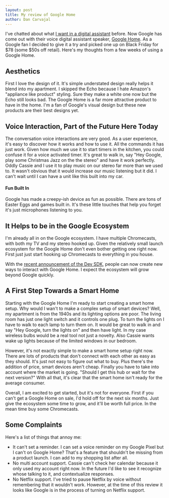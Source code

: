 ```yaml
---
layout: post
title: My review of Google Home
author: Dan Carvajal
---
```

I've chatted about what [I want in a digital assistant](http://dancarvajal.com/2016/01/10/On-Chatbots.html) before. Now Google has come out with their voice digital assistant  speaker, [Google Home](https://madeby.google.com/home/). As a Google fan I decided to give it a try and picked one up on Black Friday for $78 (some $50s off retail). Here's my thoughts from a few weeks of using a Google Home.

## Aesthetics

First I love the design of it. It's simple understated design really helps it blend into my apartment. I skipped the Echo because I hate Amazon's "appliance like product" styling. Sure they make a white one now but the Echo still looks bad. The Google Home is a far more attractive product to have in the home. I'm a fan of Google's visual design but these new products are their best designs yet.

## Voice Interaction, Part of the Future Here Today

The conversation voice interactions are very good. As a user experience, it's easy to discover how it works and how to use it. All the commands it has just work. Given how much we use it to start timers in the kitchen, you could confuse it for a voice activated timer.  It's great to walk in, say "Hey Google, play some Christmas Jazz on the the stereo" and have it work perfectly. Oddly Cassie and I use it to play music on our stereo far more than we used to. It wasn't obvious that it would increase our music listening but it did. I can't wait until I can have a unit like this built into my car.

#### Fun Built In

Google has made a creepy-ish device as fun as possible. There are tons of Easter Eggs and games built in. It's these little touches that help you forget it's just microphones listening to you.

## It Helps to be in the Google Ecosystem

I'm already all in on the Google ecosystem. I have multiple Chromecasts, with both my TV and my stereo hooked up. Given the relatively small launch ecosystem for the Google Home don't even bother getting one right now. First just just start hooking up Chromecasts to everything in you house.

With the [recent announcement of the Dev SDK](http://www.androidpolice.com/2016/12/08/actions-on-google-opens-to-the-public-developers-now-free-to-create-custom-voice-actions-for-google-assistant/), people can now create new ways to interact with Google Home. I expect the ecosystem will grow beyond Google quickly.

## A First Step Towards a Smart Home

Starting with the Google Home I'm ready to start creating a smart home setup. Why would I wan't to make a complex setup of smart devices? Well, my apartment is from the 1940s and its lighting options are poor. The living room has just one light switch and it controls one plug. To turn the lights on I have to walk to each lamp to turn them on. It would be great to walk in and say "Hey Google, turn the lights on" and then have light. In my case wireless bulbs would be a real tool not just a novelty. Also Cassie wants wake up lights because of the limited windows in our bedroom.

However, it's not exactly simple to make a smart home setup right now. There are lots of products that don't connect with each other as easy as they should. It's just not easy to figure out what to buy. Plus there's the addition of price, smart devices aren't cheap. Finally you have to take into account where the market is going. "Should I get this hub or wait for the next version?" With all that, it's clear that the smart home isn't ready for the average consumer.

Overall, I am excited to get started, but it's not for everyone. First if you can't get a Google Home on sale, I'd hold off for the next six months. Just give the ecosystem some time to grow, and it'll be worth full price. In the mean time buy some Chromecasts.

## Some Complaints

Here's a list of things that annoy me:
- It can't set a reminder. I can set a voice reminder on my Google Pixel but I can't on Google Home? That's a feature that shouldn't be missing from a product launch. I can add to my shopping list after all.
- No multi account support. Cassie can't check her calendar because it only used my account right now. In the future I'd like to see it recognize whose talking to it, and contextualize responses.
- No Netflix support. I've tried to pause Netflix by voice without remembering that it wouldn't work. However, at the time of this review it looks like Google is in the process of turning on Netflix support.

